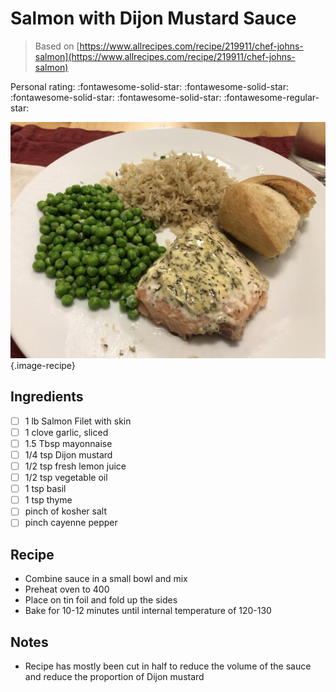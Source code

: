 # Salmon with Dijon Mustard Sauce

> Based on [https://www.allrecipes.com/recipe/219911/chef-johns-salmon](https://www.allrecipes.com/recipe/219911/chef-johns-salmon)

<!-- {cts} rating=4; (User can specify rating on scale of 1-5) -->

Personal rating: :fontawesome-solid-star: :fontawesome-solid-star: :fontawesome-solid-star: :fontawesome-solid-star: :fontawesome-regular-star:

<!-- {cte} -->

<!-- {cts} name_image=salmon_with_dijon_mustard_sauce.jpeg; (User can specify image name) -->

![salmon_with_dijon_mustard_sauce.jpeg](./salmon_with_dijon_mustard_sauce.jpeg){.image-recipe}

<!-- {cte} -->

## Ingredients

- [ ] 1 lb Salmon Filet with skin
- [ ] 1 clove garlic, sliced
- [ ] 1.5 Tbsp mayonnaise
- [ ] 1/4 tsp Dijon mustard
- [ ] 1/2 tsp fresh lemon juice
- [ ] 1/2 tsp vegetable oil
- [ ] 1 tsp basil
- [ ] 1 tsp thyme
- [ ] pinch of kosher salt
- [ ] pinch cayenne pepper

## Recipe

- Combine sauce in a small bowl and mix
- Preheat oven to 400
- Place on tin foil and fold up the sides
- Bake for 10-12 minutes until internal temperature of 120-130

## Notes

- Recipe has mostly been cut in half to reduce the volume of the sauce and reduce the proportion of Dijon mustard
